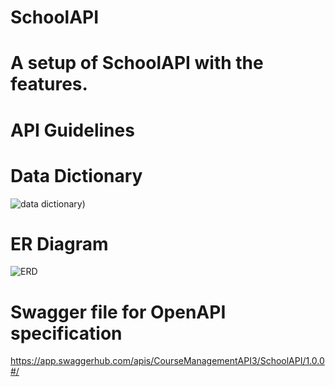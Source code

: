 # SchoolAPI
# A setup of SchoolAPI with the features.
# API Guidelines

# Data Dictionary
![data dictionary](https://user-images.githubusercontent.com/55039024/84953920-6bfb5980-b0c2-11ea-9873-f5f2492ce7db.png))
# ER Diagram
![ERD ](https://user-images.githubusercontent.com/55039024/84953946-76b5ee80-b0c2-11ea-96ab-d659ed6e68ed.png)
# Swagger file for OpenAPI specification
  https://app.swaggerhub.com/apis/CourseManagementAPI3/SchoolAPI/1.0.0#/
